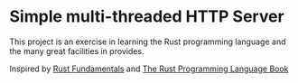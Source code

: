 # Simple multi-threaded HTTP Server

This project is an exercise in learning the Rust programming language and the many great facilities in provides.

Inspired by [Rust Fundamentals](https://www.udemy.com/course/rust-fundamentals/) and [The Rust Programming Language Book](https://doc.rust-lang.org/stable/book/)